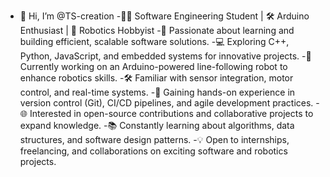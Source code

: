 - 👋 Hi, I’m @TS-creation
-👨‍🎓 Software Engineering Student | 🛠️ Arduino Enthusiast | 🤖 Robotics Hobbyist
-🚀 Passionate about learning and building efficient, scalable software solutions.
-💻 Exploring C++, Python, JavaScript, and embedded systems for innovative projects.
-🔧 Currently working on an Arduino-powered line-following robot to enhance robotics skills.
-🛠️ Familiar with sensor integration, motor control, and real-time systems.
-🔄 Gaining hands-on experience in version control (Git), CI/CD pipelines, and agile development practices.
-🌐 Interested in open-source contributions and collaborative projects to expand knowledge.
-📚 Constantly learning about algorithms, data structures, and software design patterns.
-💡 Open to internships, freelancing, and collaborations on exciting software and robotics projects.


<!---
TS-creation/TS-creation is a ✨ special ✨ repository because its `README.md` (this file) appears on your GitHub profile.
You can click the Preview link to take a look at your changes.
--->

